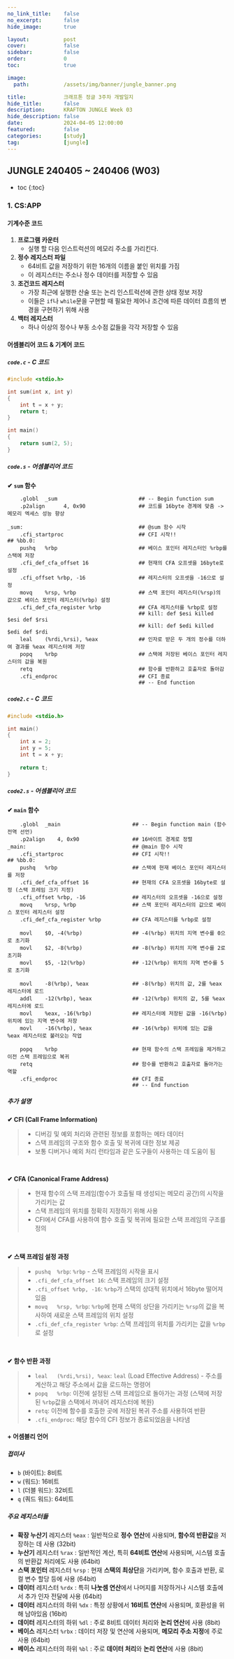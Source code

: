 ```yaml
---
no_link_title:    false
no_excerpt:       false
hide_image:       true

layout:           post
cover:            false
sidebar:          false
order:            0      
toc:              true

image:
  path:           /assets/img/banner/jungle_banner.png

title:            크래프톤 정글 3주차 개발일지
hide_title:       false
description:      KRAFTON JUNGLE Week 03
hide_description: false
date:             2024-04-05 12:00:00
featured:         false
categories:       [study]
tag:              [jungle]
---
```


## JUNGLE 240405 ~ 240406 (W03)

* toc
{:toc}

### 1. CS:APP
#### 기계수준 코드
1. **프로그램 카운터**
   - 실행 할 다음 인스트럭션의 메모리 주소를 가리킨다.
2. **정수 레지스터 파일** 
   - 64비트 값을 저장하기 위한 16개의 이름을 붙인 위치를 가짐
   - 이 레지스터는 주소나 정수 데이터를 저장할 수 있음
3. **조건코드 레지스터**
   - 가장 최근에 실행한 산술 또는 논리 인스트럭션에 관한 상태 정보 저장
   - 이들은 `if`나 `while`문을 구현할 때 필요한 제어나 조건에 따른 데이터 흐름의 변경을 구현하기 위해 사용
4. **백터 레지스터**
   - 하나 이상의 정수나 부동 소수점 값들을 각각 저장할 수 있음


#### 어셈블리어 코드 & 기계어 코드
##### `code.c` - C 코드
```cpp
#include <stdio.h>

int sum(int x, int y)
{
    int t = x + y;
    return t;
}

int main()
{
    return sum(2, 5);
}
```

##### `code.s` - 어셈블리어 코드
**✔ `sum` 함수**
```
	.globl	_sum                          ## -- Begin function sum
	.p2align      4, 0x90                 ## 코드를 16byte 경계에 맞춤 -> 메모리 엑세스 성능 향상

_sum:                                     ## @sum 함수 시작
	.cfi_startproc                        ## CFI 시작!!
## %bb.0:
	pushq	%rbp                          ## 베이스 포인터 레지스터인 %rbp를 스택에 저장
	.cfi_def_cfa_offset 16                ## 현재의 CFA 오프셋을 16byte로 설정
	.cfi_offset %rbp, -16                 ## 레지스터의 오프셋을 -16으로 설정
	movq	%rsp, %rbp                    ## 스택 포인터 레지스터(%rsp)의 값으로 베이스 포인터 레지스터(%rbp) 설정
	.cfi_def_cfa_register %rbp            ## CFA 레지스터를 %rbp로 설정
                                          ## kill: def $esi killed $esi def $rsi
                                          ## kill: def $edi killed $edi def $rdi
	leal	(%rdi,%rsi), %eax             ## 인자로 받은 두 개의 정수를 더하여 결과를 %eax 레지스터에 저장
	popq	%rbp                          ## 스택에 저장된 베이스 포인터 레지스터의 값을 복원
	retq                                  ## 함수를 반환하고 호출자로 돌아감
	.cfi_endproc                          ## CFI 종료
                                          ## -- End function
```

##### `code2.c` - C 코드
```cpp
#include <stdio.h>

int main()
{
    int x = 2;
    int y = 5;
    int t = x + y;
    
    return t;
}
```

##### `code2.s` - 어셈블리어 코드
**✔ `main` 함수**
```
	.globl	_main                       ## -- Begin function main (함수 전역 선언)
	.p2align	4, 0x90                 ## 16바이트 경계로 정렬
_main:                                  ## @main 함수 시작
	.cfi_startproc                      ## CFI 시작!!
## %bb.0:
	pushq	%rbp                        ## 스택에 현재 베이스 포인터 레지스터를 저장
	.cfi_def_cfa_offset 16              ## 현재의 CFA 오프셋을 16byte로 설정 (스택 프레임 크기 지정)
	.cfi_offset %rbp, -16               ## 레지스터의 오프셋을 -16으로 설정
	movq	%rsp, %rbp                  ## 스택 포인터 레지스터의 값으로 베이스 포인터 레지스터 설정
	.cfi_def_cfa_register %rbp          ## CFA 레지스터를 %rbp로 설정

	movl	$0, -4(%rbp)                ## -4(%rbp) 위치의 지역 변수를 0으로 초기화
	movl	$2, -8(%rbp)                ## -8(%rbp) 위치의 지역 변수를 2로 초기화
	movl	$5, -12(%rbp)               ## -12(%rbp) 위치의 지역 변수를 5로 초기화

	movl	-8(%rbp), %eax              ## -8(%rbp) 위치의 값, 2를 %eax 레지스터에 로드
	addl	-12(%rbp), %eax             ## -12(%rbp) 위치의 값, 5를 %eax 레지스터에 로드
	movl	%eax, -16(%rbp)             ## 레지스터에 저장된 값을 -16(%rbp) 위치에 있는 지역 변수에 저장
	movl	-16(%rbp), %eax             ## -16(%rbp) 위치에 있는 값을 %eax 레지스터로 불러오는 작업

	popq	%rbp                        ## 현재 함수의 스택 프레임을 제거하고 이전 스택 프레임으로 복귀
	retq                                ## 함수를 반환하고 호출자로 돌아가는 역할
	.cfi_endproc                        ## CFI 종료
                                        ## -- End function
```

##### 추가 설명
**✔ CFI (Call Frame Information)**
> - 디버깅 및 예외 처리와 관련된 정보를 포함하는 메타 데이터
> - 스택 프레임의 구조와 함수 호출 및 복귀에 대한 정보 제공
> - 보통 디버거나 예외 처리 런타임과 같은 도구들이 사용하는 데 도움이 됨

<br>

**✔ CFA (Canonical Frame Address)**
> - 현재 함수의 스택 프레임(함수가 호출될 때 생성되는 메모리 공간)의 시작을 가리키는 값
> - 스택 프레임의 위치를 정확히 지정하기 위해 사용
> - CFI에서 CFA를 사용하여 함수 호출 및 복귀에 필요한 스택 프레임의 구조를 정의

<br>

**✔ 스택 프레임 설정 과정**
> - `pushq	%rbp`: `%rbp` - 스택 프레임의 시작을 표시
> - `.cfi_def_cfa_offset 16`: 스택 프레임의 크기 설정
> - `.cfi_offset %rbp, -16`: `%rbp`가 스택의 상대적 위치에서 16byte 떨어져 있음
> - `movq	%rsp, %rbp`: `%rbp`에 현재 스택의 상단을 가리키는 `%rsp`의 값을 복사하여 새로운 스택 프레임의 위치 설정
> - `.cfi_def_cfa_register %rbp`: 스택 프레임의 위치를 가리키는 값을 `%rbp`로 설정

<br>

**✔ 함수 반환 과정**
> - `leal	(%rdi,%rsi), %eax`: `leal` (Load Effective Address) - 주소를 계산하고 해당 주소에서 값을 로드하는 명령어
> - `popq	%rbp`: 이전에 설정된 스택 프레임으로 돌아가는 과정 (스택에 저장된 `%rbp`값을 스택에서 꺼내어 레지스터에 복원)
> - `retq`: 이전에 함수를 호출한 곳에 저장된 복귀 주소를 사용하여 반환
> - `.cfi_endproc`: 해당 함수의 CFI 정보가 종료되었음을 나타냄


#### + 어셈블리 언어 
##### 접미사
- `b` (바이트): 8비트
- `w` (워드): 16비트
- `l` (더블 워드): 32비트
- `q` (쿼드 워드): 64비트

##### 주요 레지스터들
- **확장 누산기** 레지스터 `%eax` : 일반적으로 **정수 연산**에 사용되며, **함수의 반환값**을 저장하는 데 사용 (32bit)
- **누산기** 레지스터 `%rax` : 일반적인 계산, 특히 **64비트 연산**에 사용되며, 시스템 호출의 반환값 처리에도 사용 (64bit)
- **스택 포인터** 레지스터 `%rsp` : 현재 **스택의 최상단**을 가리키며, 함수 호출과 반환, 로컬 변수 할당 등에 사용 (64bit)
- **데이터** 레지스터 `%rdx` : 특히 **나눗셈 연산**에서 나머지를 저장하거나 시스템 호출에서 추가 인자 전달에 사용 (64bit)
- **데이터** 레지스터의 하위 `%dx` : 특정 상황에서 **16비트 연산**에 사용되며, 호환성을 위해 남아있음 (16bit)
- **데이터** 레지스터의 하위 `%dl` : 주로 8비트 데이터 처리와 **논리 연산**에 사용 (8bit)
- **베이스** 레지스터 `%rbx` : 데이터 저장 및 연산에 사용되며, **메모리 주소 지정**에 주로 사용 (64bit)
- **베이스** 레지스터의 하위 `%bl` : 주로 **데이터 처리**와 **논리 연산**에 사용 (8bit)

